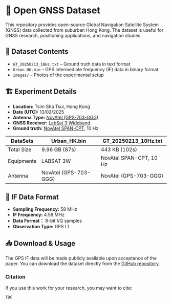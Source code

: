 # 📡 Open GNSS Dataset  

This repository provides open-source Global Navigation Satellite System (GNSS) data collected from suburban Hong Kong. The dataset is useful for GNSS research, positioning applications, and navigation studies.

## 📂 Dataset Contents
- `GT_20250213_10Hz.txt` – Ground truth data in text format  
- `Urban_HK.bin` – GPS intermediate frequency (IF) data in binary format
- `images/` – Photos of the experimental setup  

## 🏗 Experiment Details
- **Location:** Tsim Sha Tsui, Hong Kong  
- **Date (UTC):** 13/02/2025
- **Antenna Type:** [NovAtel (GPS-703-GGG)](https://novatel.com/support/previous-generation-products-drop-down/previous-generation-products/gps-703-ggg-antenna)
- **GNSS Receiver:** [LabSat 3 Wideband](https://www.labsat.co.uk/index.php/en/products/labsat-3-wideband)
- **Ground truth:** [NovAtel SPAN-CPT](https://novatel.com/products/gnss-inertial-navigation-systems), 10 Hz

| DataSets    | Urban_HK.bin       | GT_20250213_10Hz.txt |
|-------------|--------------------|----------------------|
| Total Size  | 9.96 GB (87s)      |      443 KB (102s)   |
| Equipments  | LABSAT 3W          | NovAtel SPAN-CPT, 10 Hz|
| Antenna     | NovAtel (GPS-703-GGG) | NovAtel (GPS-703-GGG) |

## 📑 IF Data Format
- **Sampling Frequency:** 58 MHz
- **IF Frequency:** 4.58 MHz
- **Data Format：** 8-bit I/Q samples
- **Observation Type:** GPS L1 


## 📥 Download & Usage  
The GPS IF data will be made publicly available upon acceptance of the paper.
You can download the dataset directly from the [GitHub repository](https://github.com/yourusername/GNSS-OpenData).  

### **Citation**
If you use this work for your research, you may want to cite:  
```bash
TBC
